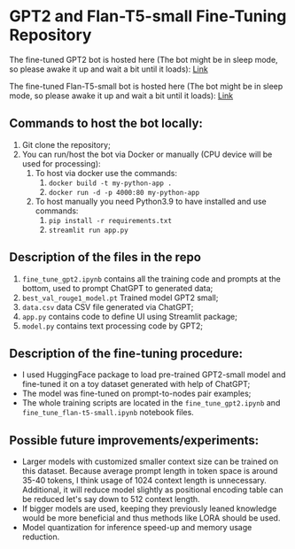 # GPT2 and Flan-T5-small Fine-Tuning Repository

The fine-tuned GPT2 bot is hosted here (The bot might be in sleep mode, so please awake it up and wait a bit until it loads): [Link](https://superbot-gpt2.streamlit.app/)

The fine-tuned Flan-T5-small bot is hosted here (The bot might be in sleep mode, so please awake it up and wait a bit until it loads): [Link](https://superbot-t5-small.streamlit.app/)


## Commands to host the bot locally:
1. Git clone the repository;
2. You can run/host the bot via Docker or manually (CPU device will be used for processing):
   1. To host via docker use the commands: 
      1. `docker build -t my-python-app .`
      2. `docker run -d -p 4000:80 my-python-app`
   2. To host manually you need Python3.9 to have installed and use commands:
      1. `pip install -r requirements.txt`
      2. `streamlit run app.py`

## Description of the files in the repo
1. `fine_tune_gpt2.ipynb` contains all the training code and prompts at the bottom, used to prompt ChatGPT to generated data;
2. `best_val_rouge1_model.pt` Trained model GPT2 small;
3. `data.csv` data CSV file generated via ChatGPT;
4. `app.py` contains code to define UI using Streamlit package;
5. `model.py` contains text processing code by GPT2;


## Description of the fine-tuning procedure:
- I used HuggingFace package to load pre-trained GPT2-small model and fine-tuned it on a toy dataset generated with help of ChatGPT;
- The model was fine-tuned on prompt-to-nodes pair examples;
- The whole training scripts are located in the `fine_tune_gpt2.ipynb` and `fine_tune_flan-t5-small.ipynb` notebook 
files.

## Possible future improvements/experiments:
- Larger models with customized smaller context size can be trained on this dataset. Because average prompt length in token space is 
around 35-40 tokens, I think usage of 1024 context length is unnecessary. Additional, it will reduce model slightly as positional encoding table
can be reduced let's say down to 512 context length.
- If bigger models are used, keeping they previously leaned knowledge would be more beneficial and thus methods like LORA should be used.
- Model quantization for inference speed-up and memory usage reduction.






